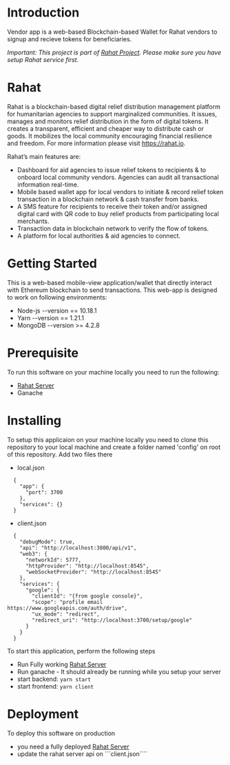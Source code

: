 # Introduction
Vendor app is a web-based Blockchain-based Wallet for Rahat vendors to signup and recieve tokens for beneficiaries.

_Important: This project is part of [Rahat Project](https://github.com/esatya/rahat). Please make sure you have setup Rahat service first._

# Rahat
Rahat is a blockchain-based digital relief distribution management platform for humanitarian agencies to support marginalized communities. It issues, manages and monitors relief distribution in the form of digital tokens. It creates a transparent, efficient and cheaper way to distribute cash or goods. It mobilizes the local community encouraging financial resilience and freedom. For more information please visit https://rahat.io.

Rahat’s main features are:
- Dashboard for aid agencies to issue relief tokens to recipients & to onboard local community vendors. Agencies can audit all transactional information real-time. 
- Mobile based wallet app for local vendors to initiate & record relief token transaction in a blockchain network & cash transfer from banks.
- A SMS feature for recipients to receive their token and/or assigned digital card with QR code to buy relief products from participating local merchants.
- Transaction data in blockchain network to verify the flow of tokens.
- A platform for local authorities & aid agencies to connect.

# Getting Started

This is a web-based mobile-view application/wallet that directly interact with Ethereum blockchain to send transactions. This web-app is designed to work on following environments:

* Node-js --version == 10.18.1
* Yarn --version == 1.21.1
* MongoDB --version >= 4.2.8

# Prerequisite

To run this software on your machine locally you need to run the following:

* [Rahat Server](https://github.com/esatya/rahat)
* Ganache

# Installing

To setup this applicaion on your machine locally you need to clone this repository to your local machine and create a folder named 'config' on root of this repository. Add two files there

* local.json
```
  {
    "app": {
      "port": 3700
    },
    "services": {}
  }
```
* client.json
```
  {
    "debugMode": true,
    "api": "http://localhost:3800/api/v1",
    "web3": {
      "networkId": 5777,
      "httpProvider": "http://localhost:8545",
      "webSocketProvider": "http://localhost:8545"
    },
    "services": {
      "google": {
        "clientId": "{from google console}",
        "scope": "profile email https://www.googleapis.com/auth/drive",
        "ux_mode": "redirect",
        "redirect_uri": "http://localhost:3700/setup/google"
      }
    }
  }
```
  
To start this application, perform the following steps

* Run Fully working [Rahat Server](https://github.com/esatya/rahat)
* Run ganache - It should already be running while you setup your server
* start backend: ```yarn start```
* start frontend:  ```yarn client```

# Deployment
To deploy this software on production 

* you need a fully deployed [Rahat Server](https://github.com/esatya/rahat)
* update the rahat server api on ```client.json````
